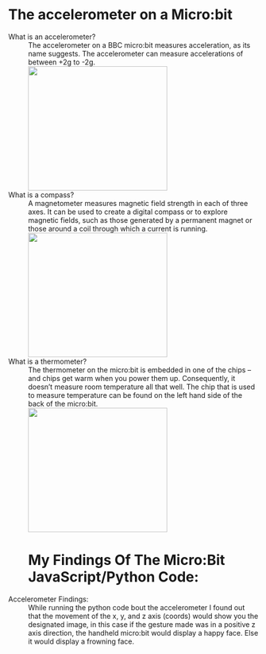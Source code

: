 # The accelerometer on a Micro:bit
<dl>
<dt>What is an accelerometer?<dt>
<dd>The accelerometer on a BBC micro:bit measures acceleration, as its name suggests. The accelerometer can measure accelerations of between +2g to -2g.<dd>
<img src="http://microbit-challenges.readthedocs.io/en/latest/_images/accelerometer.jpg" alt"" height="250" width="280">

<dt>What is a compass?<dt>
<dd>A magnetometer measures magnetic field strength in each of three axes. It can be used to create a digital compass or to explore magnetic fields, such as those generated by a permanent magnet or those around a coil through which a current is running.<dd>
<img src="http://microbit-challenges.readthedocs.io/en/latest/_images/compass.jpg" alt"" height="250" width="280">

<dt>What is a thermometer?<dt>
<dd>The thermometer on the micro:bit is embedded in one of the chips – and chips get warm when you power them up. Consequently, it doesn’t measure room temperature all that well. The chip that is used to measure temperature can be found on the left hand side of the back of the micro:bit.<dd>
<img src="http://microbit-challenges.readthedocs.io/en/latest/_images/thermometer.jpg" alt"" height="250" width="280">

# My Findings Of The Micro:Bit JavaScript/Python Code:
<dt>Accelerometer Findings:<dt>
<dd>While running the python code bout the accelerometer I found out that the movement of the x, y, and z axis (coords) would show you the designated image, in this case if the gesture made was in a positive z axis direction, the handheld micro:bit would display a happy face. Else it would display a frowning face.<dd>
